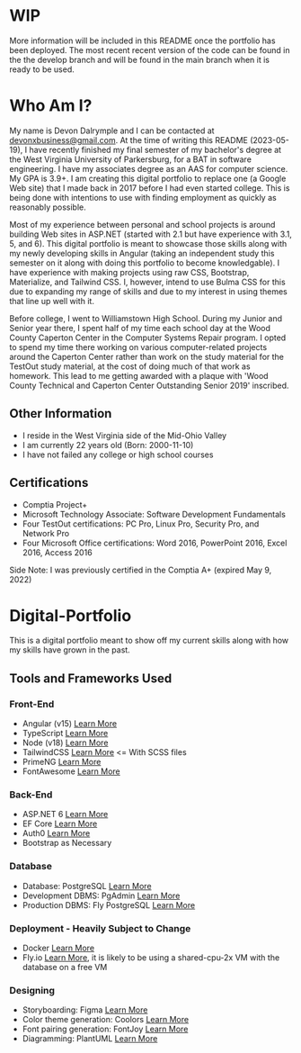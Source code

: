 # WIP

More information will be included in this README once the portfolio has been deployed. The most recent recent version of the code can be found in the the develop branch and will be found in the main branch when it is ready to be used.

# Who Am I?

My name is Devon Dalrymple and I can be contacted at devonxbusiness@gmail.com. At the time of writing this README (2023-05-19), I have recently finished my final semester of my bachelor's degree at the West Virginia University of Parkersburg, for a BAT in software engineering. I have my associates degree as an AAS for computer science. My GPA is 3.9+. I am creating this digital portfolio to replace one (a Google Web site) that I made back in 2017 before I had even started college. This is being done with intentions to use with finding employment as quickly as reasonably possible.

Most of my experience between personal and school projects is around building Web sites in ASP.NET (started with 2.1 but have experience with 3.1, 5, and 6). This digital portfolio is meant to showcase those skills along with my newly developing skills in Angular (taking an independent study this semester on it along with doing this portfolio to become knowledgable). I have experience with making projects using raw CSS, Bootstrap, Materialize, and Tailwind CSS. I, however, intend to use Bulma CSS for this due to expanding my range of skills and due to my interest in using themes that line up well with it.

Before college, I went to Williamstown High School. During my Junior and Senior year there, I spent half of my time each school day at the Wood County Caperton Center in the Computer Systems Repair program. I opted to spend my time there working on various computer-related projects around the Caperton Center rather than work on the study material for the TestOut study material, at the cost of doing much of that work as homework. This lead to me getting awarded with a plaque with 'Wood County Technical and Caperton Center Outstanding Senior 2019' inscribed.

## Other Information

- I reside in the West Virginia side of the Mid-Ohio Valley
- I am currently 22 years old (Born: 2000-11-10)
- I have not failed any college or high school courses

## Certifications

- Comptia Project+
- Microsoft Technology Associate: Software Development Fundamentals
- Four TestOut certifications: PC Pro, Linux Pro, Security Pro, and Network Pro
- Four Microsoft Office certifications: Word 2016, PowerPoint 2016, Excel 2016, Access 2016

Side Note: I was previously certified in the Comptia A+ (expired May 9, 2022)


# Digital-Portfolio

This is a digital portfolio meant to show off my current skills along with how my skills have grown in the past. 

## Tools and Frameworks Used

### Front-End
- Angular (v15) [Learn More](https://angular.io/)
- TypeScript [Learn More](https://www.typescriptlang.org/)
- Node (v18) [Learn More](https://nodejs.org/en/)
- TailwindCSS [Learn More](https://bulma.io/) <= With SCSS files
- PrimeNG [Learn More](https://www.primefaces.org/primeng/)
- FontAwesome [Learn More](https://fontawesome.com/)

### Back-End
- ASP.NET 6 [Learn More](https://dotnet.microsoft.com/en-us/)
- EF Core [Learn More](https://learn.microsoft.com/en-us/ef/core/)
- Auth0 [Learn More](https://auth0.com/)
- Bootstrap as Necessary

### Database
- Database: PostgreSQL [Learn More](https://www.postgresql.org/)
- Development DBMS: PgAdmin [Learn More](https:/pgadmin.org/)
- Production DBMS: Fly PostgreSQL [Learn More](https://fly.io/)

### Deployment - Heavily Subject to Change
- Docker [Learn More](https://www.docker.com/)
- Fly.io [Learn More](https://fly.io/), it is likely to be using a shared-cpu-2x VM with the database on a free VM

### Designing
- Storyboarding: Figma [Learn More](https://www.figma.com/)
- Color theme generation: Coolors [Learn More](https://coolors.co/)
- Font pairing generation: FontJoy [Learn More](https://fontjoy.com/)
- Diagramming: PlantUML [Learn More](https://plantuml.com/)


